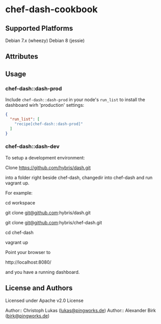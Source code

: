 # chef-dash-cookbook

## Supported Platforms

Debian 7.x (wheezy)
Debian 8 (jessie)

## Attributes

## Usage

### chef-dash::dash-prod

Include `chef-dash::dash-prod` in your node's `run_list` to install the dashboard wirh 'production' settings:

```json
{
  "run_list": [
    "recipe[chef-dash::dash-prod]"
  ]
}
```

### chef-dash::dash-dev

To setup a development environment:

Clone https://github.com/hybris/dash.git

into a folder right beside chef-dash, changedir into chef-dash and run vagrant up.

For example:

cd workspace

git clone git@github.com:hybris/dash.git

git clone git@github.com:hybris/chef-dash.git

cd chef-dash

vagrant up

Point your browser to

http://localhost:8080/

and you have a running dashboard.



## License and Authors
Licensed under
Apache v2.0 License

Author:: Christoph Lukas (<lukas@pingworks.de>)
Author:: Alexander Birk (<birk@pingworks.de>)
